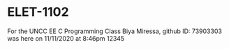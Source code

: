 # ELET-1102
For the UNCC EE C Programming Class
Biya Miressa, github ID: 73903303 was here on 11/11/2020 at 8:46pm 
12345
